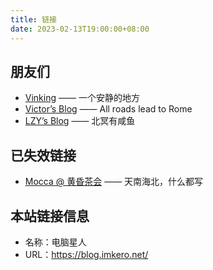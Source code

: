 ```yaml
---
title: 链接
date: 2023-02-13T19:00:00+08:00
---
```


## 朋友们

- [Vinking](https://vinking.top/) —— 一个安静的地方
- [Victor’s Blog](https://yanglock.github.io/) —— All roads lead to Rome
- [LZY’s Blog](https://lzysaltedfish.github.io/) —— 北冥有咸鱼

## 已失效链接

- [Mocca @ 黄昏茶会](https://blog.mocca-works.site/) —— 天南海北，什么都写

## 本站链接信息

- 名称：电脑星人
- URL：<https://blog.imkero.net/>
